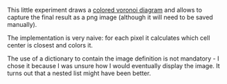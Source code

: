 This little experiment draws a [colored voronoi diagram](http://www.codeskulptor.org/#user41_fXerGg8nRY_2.py) and allows to capture the final result as a png image (although it will need to be saved manually).

The implementation is very naive: for each pixel it calculates which cell center is closest and colors it.

The use of a dictionary to contain the image definition is not mandatory - I chose it because I was unsure how I would eventually display the image. It turns out that a nested list might have been better.
